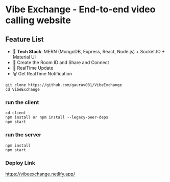 # Vibe Exchange - End-to-end video calling website

## Feature List

- 🌟 **Tech Stack**: MERN (MongoDB, Express, React, Node.js) + Socket.IO + Material UI
- 🔐 Create the Room ID and Share and Connect
- 📝 RealTime Update 
- 🗑️ Get RealTime Notification




```shell
git clone https://github.com/gaurav031/VibeExchange
cd VibeExchange

```

### run the client

```shell
cd client
npm install or npm install --legacy-peer-deps
npm start
```

### run the server

```shell
npm install 
npm start
```
### Deploy Link
https://vibeexchange.netlify.app/
